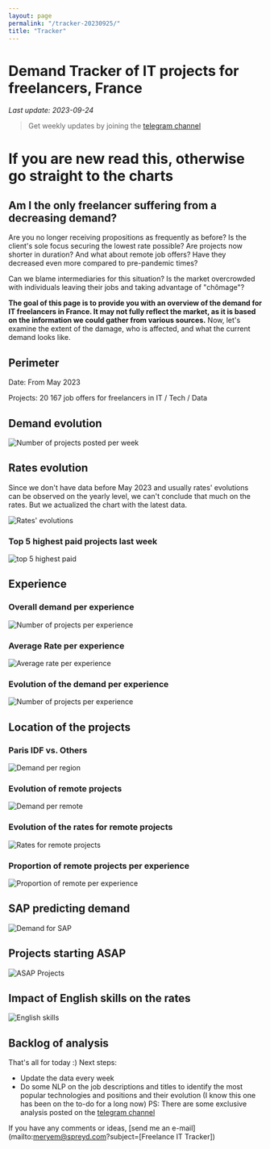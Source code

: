 ```yaml
---
layout: page
permalink: "/tracker-20230925/"
title: "Tracker"
---
```

# Demand Tracker of IT projects for freelancers, France
*Last update: 2023-09-24*
> Get weekly updates by joining the [telegram
> channel](https://t.me/+3y9PJaF335UxYTg0)

# If you are new read this, otherwise go straight to the charts
## Am I the only freelancer suffering from a decreasing demand?

Are you no longer receiving propositions as frequently as before? 
Is the client's sole focus securing the lowest rate possible?
Are projects now shorter in duration?
And what about remote job offers? Have they decreased even more compared to pre-pandemic times? 

Can we blame intermediaries for this situation? 
Is the market overcrowded with individuals leaving their jobs and taking advantage of "chômage"?

**The goal of this page is to provide you with an overview of the demand for IT freelancers in France. It may not fully reflect the market, as it is based on the information we could gather from various sources.**
Now, let's examine the extent of the damage, who is affected, and what the current demand looks like.

## Perimeter
Date: From May 2023

Projects: 20 167 job offers for freelancers in IT / Tech / Data

## Demand evolution

![Number of projects posted per week](/nbmissions_week_20230925.png)

## Rates evolution
Since we don't have data before May 2023 and usually rates' evolutions can be observed on the yearly level, we can't conclude that much on the rates. But we actualized the chart with the latest data.

![Rates' evolutions](/rates_week_20230925.png)

### Top 5 highest paid projects last week
![top 5 highest paid](/top5paid_week_20230925.png)

## Experience
### Overall demand per experience

![Number of projects per experience](expedemand_week_20230925.png)

### Average Rate per experience

![Average rate per experience](avgrate_expe_20230925.png)

### Evolution of the demand per experience

![Number of projects per experience](/nbmissions_exp_20230925.png)

## Location of the projects
### Paris IDF vs. Others

![Demand per region](/nbmissions_location_20230925.png)

### Evolution of remote projects

![Demand per remote](/nbmissions_remote_20230925.png)

### Evolution of the rates for remote projects

![Rates for remote projects](/ratesremote_week_20230925.png)

### Proportion of remote projects per experience

![Proportion of remote per experience](/remote_experience_week_20230925.png)

## SAP predicting demand

![Demand for SAP ](/sapvsall_week_20230925.png)

## Projects starting ASAP

![ASAP Projects](/asapprojects_week_20230925.png)

## Impact of English skills on the rates

![English skills](/ratesenglish_week_20230925.png)

## Backlog of analysis
That's all for today :)
Next steps: 
- Update the data every week
- Do some NLP on the job descriptions and titles to identify the most popular technologies and positions and their evolution (I know this one has been on the to-do for a long now)
PS: There are some exclusive analysis posted on the [telegram channel](https://t.me/+3y9PJaF335UxYTg0)

If you have any comments or ideas, [send me an e-mail](mailto:meryem@spreyd.com?subject=[Freelance IT Tracker])
